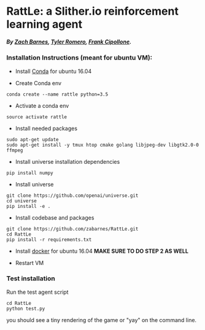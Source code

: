 # RattLe: a Slither.io reinforcement learning agent
##### By [Zach Barnes](https://github.com/zabarnes), [Tyler Romero](https://github.com/tyler-romero), [Frank Cipollone](https://github.com/fcipollone).

### Installation Instructions (meant for ubuntu VM):
- Install [Conda](https://www.digitalocean.com/community/tutorials/how-to-install-the-anaconda-python-distribution-on-ubuntu-16-04) for ubuntu 16.04

- Create Conda env
```
conda create --name rattle python=3.5
```

- Activate a conda env
```
source activate rattle
```

- Install needed packages
```
sudo apt-get update
sudo apt-get install -y tmux htop cmake golang libjpeg-dev libgtk2.0-0 ffmpeg
```

- Install universe installation dependencies
```
pip install numpy
```

- Install universe
```
git clone https://github.com/openai/universe.git
cd universe
pip install -e .
```
- Install codebase and packages
```
git clone https://github.com/zabarnes/RattLe.git
cd RattLe
pip install -r requirements.txt
```

- Install [docker](https://www.digitalocean.com/community/tutorials/how-to-install-and-use-docker-on-ubuntu-16-04) for ubuntu 16.04 **MAKE SURE TO DO STEP 2 AS WELL**

- Restart VM

### Test installation

Run the test agent script
```
cd RattLe
python test.py
```
you should see a tiny rendering of the game or "yay" on the command line.
